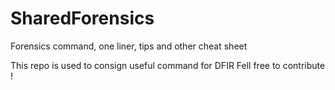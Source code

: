 # SharedForensics
Forensics command, one liner, tips and other cheat sheet

This repo is used to consign useful command for DFIR
Fell free to contribute !

